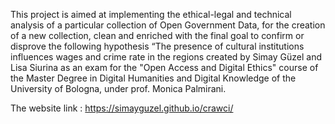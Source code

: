 This project is aimed at implementing the ethical-legal and technical analysis of a particular collection of Open Government Data, for the creation of a new collection, clean and enriched with the final goal to confirm or disprove the following hypothesis “The presence of cultural institutions influences wages and crime rate in the regions created by Simay Güzel and Lisa Siurina as an exam for the "Open Access and Digital Ethics" course of the Master Degree in Digital Humanities and Digital Knowledge of the University of Bologna, under prof. Monica Palmirani.

The website link : https://simayguzel.github.io/crawci/
